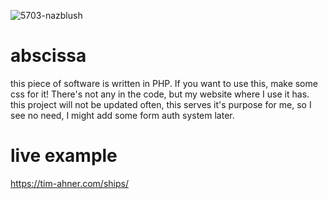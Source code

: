 ![5703-nazblush](https://github.com/user-attachments/assets/4c8455fd-b79d-4751-bee4-aba89daa508b)

# abscissa
this piece of software is written in PHP. If you want to use this, make some css for it! There's not any in the code, but my website where I use it has. 
this project will not be updated often, this serves it's purpose for me, so I see no need, I might add some form auth system later.

# live example
https://tim-ahner.com/ships/
